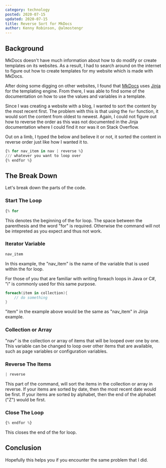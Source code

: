 ```yaml
---
category: technology
posted: 2020-07-15
updated: 2020-07-15
title: Reverse Sort for MkDocs
author: Kenny Robinson, @almostengr
---
```


## Background

MkDocs doesn't have much information about how to do modify or create templates on its websites. As a
result, I had to search around on the internet to figure out how to create templates for my website
which is made with MkDocs.

After doing some digging on other websites, I found that
<a href="https://mkdocs.org" target="_blank">MkDocs</a> uses
<a href="https://jinja.palletsprojects.com" target="_blank">Jinja</a> for the templating engine.
From there, I was able to find some of the documentation on how to use the values and variables
in a template.

Since I was creating a website with a blog, I wanted to sort the content by the most recent first.
The problem with this is that using the ```for``` function, it would sort the content from oldest to
newest. Again, I could not figure out how to reverse the order as this was not documented in the Jinja
documentation where I could find it nor was it on Stack Overflow.

Out on a limb, I typed the below and believe it or not, it sorted the content in reverse order
just like how I wanted it to.

```python
{% for nav_item in nav | reverse %}
/// whatever you want to loop over
{% endfor %}
```

## The Break Down

Let's break down the parts of the code.

### Start The Loop

```python
{% for
```

This denotes the beginning of the for loop. The space between the parenthesis and the word "for" is
required. Otherwise the command will not be intepreted as you expect and thus not work.

### Iterator Variable

```python
nav_item
```

In this example, the "nav_item" is the name of the variable that is used within the for loop.

For those of you that are familiar with writing foreach loops in Java or C#, "i" is commonly used for this
same purpose.

```csharp
foreach(item in collection){
    // do something
}
```

"item" in the example above would be the same as "nav_item" in Jinja example.

### Collection or Array

"nav" is the collection or array of items that will be looped over one by one. This variable can be
changed to loop over other items that are available, such as page variables or configuration variables.

### Reverse The Items

```python
| reverse
```

This part of the command, will sort the items in the collection or array in reverse. If your items
are sorted by date, then the most recent date would be first. If your items are sorted by alphabet,
then the end of the alphabet ("Z") would be first.

### Close The Loop

```python
{% endfor %}
```

This closes the end of the for loop.


## Conclusion

Hopefully this helps you if you encounter the same problem that I did. 
